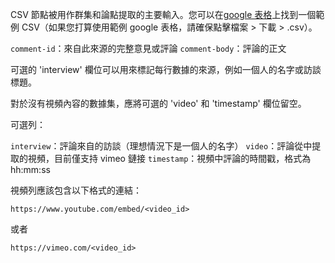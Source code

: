CSV 節點被用作群集和論點提取的主要輸入。您可以在[google 表格](https://docs.google.com/spreadsheets/d/1k8L1M9Ptxz_fBlZlGe0f-X4wCRIfmmRrISLy3c5EqUk/edit#gid=0)上找到一個範例 CSV（如果您打算使用範例 google 表格，請確保點擊檔案 > 下載 > .csv）。

`comment-id`：來自此來源的完整意見或評論
`comment-body`：評論的正文

可選的 'interview' 欄位可以用來標記每行數據的來源，例如一個人的名字或訪談標題。

對於沒有視頻內容的數據集，應將可選的 'video' 和 'timestamp' 欄位留空。

可選列：

`interview`：評論來自的訪談（理想情況下是一個人的名字）
`video`：評論從中提取的視頻，目前僅支持 vimeo 鏈接
`timestamp`：視頻中評論的時間戳，格式為 hh:mm:ss

視頻列應該包含以下格式的連結：

`https://www.youtube.com/embed/<video_id>`

或者

`https://vimeo.com/<video_id>`
